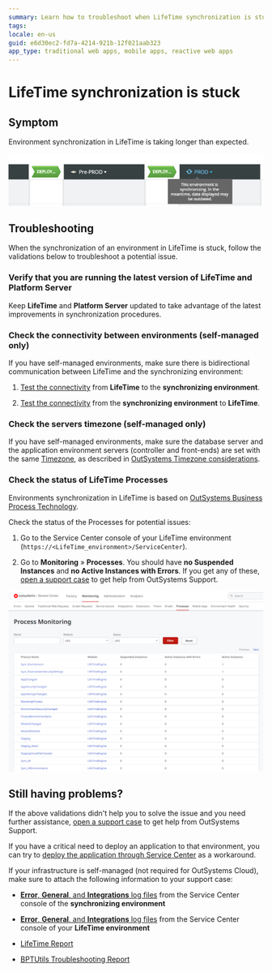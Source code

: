 ```yaml
---
summary: Learn how to troubleshoot when LifeTime synchronization is stuck.
tags:
locale: en-us
guid: e6d30ec2-fd7a-4214-921b-12f021aab323
app_type: traditional web apps, mobile apps, reactive web apps
---
```

# LifeTime synchronization is stuck

## Symptom

Environment synchronization in LifeTime is taking longer than expected.

![](images/lifetime-sync-stuck-1.png)

## Troubleshooting

When the synchronization of an environment in LifeTime is stuck, follow the validations below to troubleshoot a potential issue.

### Verify that you are running the latest version of LifeTime and Platform Server

Keep **LifeTime** and **Platform Server** updated to take advantage of the latest improvements in synchronization procedures.

### Check the connectivity between environments (self-managed only)

If you have self-managed environments, make sure there is bidirectional communication between LifeTime and the synchronizing environment:

1. [Test the connectivity](../../infrastructure-management/test-env-connectivity.md) from **LifeTime** to the **synchronizing environment**.

1. [Test the connectivity](../../infrastructure-management/test-env-connectivity.md) from the **synchronizing environment** to **LifeTime**.

### Check the servers timezone (self-managed only)

If you have self-managed environments, make sure the database server and the application environment servers (controller and front-ends) are set with the same [Timezone](https://support.microsoft.com/en-us/help/4026213/windows-how-to-set-your-time-and-time-zone), as described in [OutSystems Timezone considerations](../../../enterprise/maintenance/timezone-considerations.md).

### Check the status of LifeTime Processes

Environments synchronization in LifeTime is based on [OutSystems Business Process Technology](https://success.outsystems.com/Documentation/11/Developing_an_Application/Use_Processes_(BPT)).

Check the status of the Processes for potential issues:

1. Go to the Service Center console of your LifeTime environment (`https://<LifeTime_environment>/ServiceCenter`).

1. Go to **Monitoring** » **Processes**. You should have **no Suspended Instances** and **no Active Instances with Errors**. If you get any of these, [open a support case](https://www.outsystems.com/SupportPortal/CaseOpen/) to get help from OutSystems Support.

![LifeTime Process Monitor](images/lifetime-process-monitor-sc.png)

## Still having problems?

If the above validations didn't help you to solve the issue and you need further assistance, [open a support case](https://www.outsystems.com/SupportPortal/CaseOpen/) to get help from OutSystems Support.

If you have a critical need to deploy an application to that environment, you can try to [deploy the application through Service Center](../deploy-apps-sc.md) as a workaround.

If your infrastructure is self-managed (not required for OutSystems Cloud), make sure to attach the following information to your support case:

* [**Error**, **General**, and **Integrations** log files](../../logs/service-center-logs.md) from the Service Center console of the **synchronizing environment**

* [**Error**, **General**, and **Integrations** log files](../../logs/service-center-logs.md) from the Service Center console of your **LifeTime environment**

* [LifeTime Report](../../logs/lifetime-logs.md#lifetime-report)

* [BPTUtils Troubleshooting Report](../../logs/bpt-report.md)
